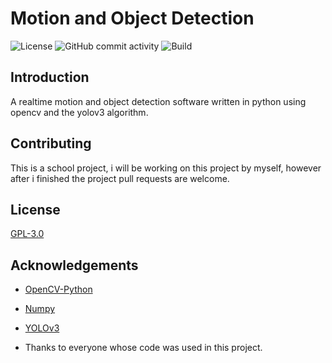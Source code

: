 # Motion and Object Detection

![License](https://img.shields.io/github/license/jb-0001/object-motion-detection?style=flat-square)
![GitHub commit activity](https://img.shields.io/github/commit-activity/w/jb-0001/object-motion-detection?style=flat-square)
![Build](https://github.com/jb-0001/object-motion-detection/workflows/Build/badge.svg)
## Introduction

 A realtime motion and object detection software written in python using opencv and the yolov3 algorithm.

## Contributing

This is a school project, i will be working on this project by myself, however after i finished the project pull requests are welcome.

## License

[GPL-3.0](https://choosealicense.com/licenses/gpl-3.0/)

## Acknowledgements

- [OpenCV-Python](https://github.com/skvark/opencv-python)

- [Numpy](https://github.com/numpy/numpy)

- [YOLOv3](https://pjreddie.com/media/files/papers/YOLOv3.pdf)

- Thanks to everyone whose code was used in this project.
